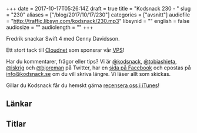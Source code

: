 +++
date = 2017-10-17T05:26:14Z
draft = true
title = "Kodsnack 230 - "
slug = "230"
aliases = ["/blog/2017/10/17/230"]
categories = ["avsnitt"]
audiofile = "http://traffic.libsyn.com/kodsnack/230.mp3"
libsynid = ""
english = false
audiosize = ""
audiolength = ""
+++

Fredrik snackar Swift 4 med Cenny Davidsson.

Ett stort tack till [Cloudnet](http://www.cloudnet.se) som sponsrar vår [VPS](http://en.wikipedia.org/wiki/Virtual_private_server)!

Har du kommentarer, frågor eller tips? Vi är [@kodsnack](https://www.twitter.com/kodsnack), [@tobiashieta](https://www.twitter.com/tobiashieta), [@iskrig](https://www.twitter.com/iskrig) och [@bjoreman](https://www.twitter.com/bjoreman) på Twitter, har en [sida på Facebook](https://www.facebook.com/kodsnack) och epostas på [info@kodsnack.se](mailto:info@kodsnack.se) om du vill skriva längre. Vi läser allt som skickas.

Gillar du Kodsnack får du hemskt gärna [recensera oss i iTunes](http://itunes.apple.com/se/podcast/kodsnack/id561631498?l=en)!

## Länkar ##


## Titlar ##
